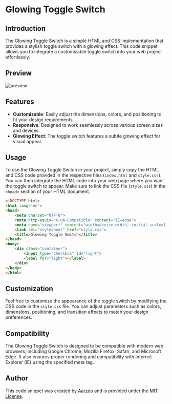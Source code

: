 # Glowing Toggle Switch

## Introduction

The Glowing Toggle Switch is a simple HTML and CSS implementation that provides a stylish toggle switch with a glowing effect. This code snippet allows you to integrate a customizable toggle switch into your web project effortlessly.

## Preview
![preview](https://github.com/withaarzoo/Glowing-Toggle-Switch/assets/59678435/7ca3cbb3-e018-417d-8afb-7e3e99874dca)

## Features

- **Customizable**: Easily adjust the dimensions, colors, and positioning to fit your design requirements.
- **Responsive**: Designed to work seamlessly across various screen sizes and devices.
- **Glowing Effect**: The toggle switch features a subtle glowing effect for visual appeal.

## Usage

To use the Glowing Toggle Switch in your project, simply copy the HTML and CSS code provided in the respective files (`index.html` and `style.css`). You can then integrate the HTML code into your web page where you want the toggle switch to appear. Make sure to link the CSS file (`style.css`) in the `<head>` section of your HTML document.

```html
<!DOCTYPE html>
<html lang="en">
<head>
    <meta charset="UTF-8">
    <meta http-equiv="X-UA-Compatible" content="IE=edge">
    <meta name="viewport" content="width=device-width, initial-scale=1.0">
    <link rel="stylesheet" href="style.css">
    <title>Glowing Toggle Switch</title>
</head>
<body>
    <div class="container">
        <input type="checkbox" id="light">
        <label for="light"></label>
    </div>
</body>
</html>
```

## Customization

Feel free to customize the appearance of the toggle switch by modifying the CSS code in the `style.css` file. You can adjust parameters such as colors, dimensions, positioning, and transition effects to match your design preferences.

## Compatibility

The Glowing Toggle Switch is designed to be compatible with modern web browsers, including Google Chrome, Mozilla Firefox, Safari, and Microsoft Edge. It also ensures proper rendering and compatibility with Internet Explorer (IE) using the specified meta tag.

## Author

  This code snippet was created by [Aarzoo](https://twitter.com/withaarzoo) and is provided under the [MIT License](https://opensource.org/licenses/MIT).
